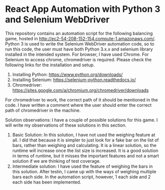 # React App Automation with Python 3 and Selenium WebDriver

This repository contains an automation script for the following balancing game, hosted in http://ec2-54-208-152-154.compute-1.amazonaws.com/.
Python 3 is used to write the Selenium WebDriver automation code, so to run this code, the user must have both Python 3.x.x and selenium library installed in the intended system. For browser, I have used Chrome. For Selenium to access chrome, chromedriver is required. Please check the following links for the installation and setup.
1. Installing Python: https://www.python.org/downloads/
2. Installing Selenium: https://selenium-python.readthedocs.io/
3. Chromedriver: https://sites.google.com/a/chromium.org/chromedriver/downloads

For chromedriver to work, the correct path of it should be mentioned in the code. I have written a comment where the user should enter the correct path of chromedriver in the machine.

Solution observations:
I have a couple of possible solutions for this game. I will write my observations of these solutions in this section.
1. Basic Solution: In this solution, I have not used the weighing feature at all. I did that because it is simpler to just look for a fake bar on the list of bars, rather than weighing and calculating. It is a linear solution, so the runtime will increase once the list size is increased. It is a good solution in terms of runtime, but it misses the important features and not a smart solution if we are thinking of test coverage.
2. Intermediate solution: I have used the feature of weighing the bars in this solution. After testin, I came up with the ways of weighing multiple bars each side. In the automation script, however, 1 each side and 2 each side has been implemented.
